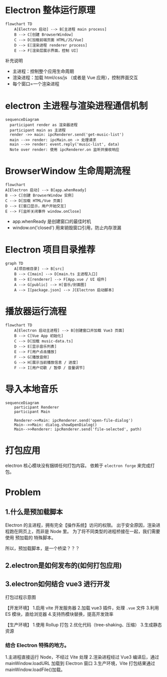 # Electron 整体运行原理

```mermaid
flowchart TD
    A[Electron 启动] --> B[主进程 main process]
    B --> C[创建 BrowserWindow]
    C --> D[加载前端页面 HTML/JS/Vue]
    D --> E[渲染进程 renderer process]
    E --> F[渲染层展示界面，控制 UI]

```

补充说明

- 主进程：控制整个应用生命周期
- 渲染进程：加载 html/css/js （或者是 Vue 应用），控制界面交互
- 每个窗口=一个渲染进程

# electron 主进程与渲染进程通信机制

```mermaid
sequenceDiagram
  participant render as 渲染器进程
  participant main as 主进程
  render ->> main: ipcRenderer.send('get-music-list')
  main -->> render: ipcMain.on -> 处理请求
  main -->> render: event.reply('music-list', data)
  Note over render: 使用 ipcRenderer.on 监听并接收响应
```

# BrowserWindow 生命周期流程

```mermaid
flowchart
A[Electron 启动] --> B[app.whenReady]
B --> C[创建 BrowserWindow 实例]
C --> D[加载 HTML/Vue 页面]
D --> E[窗口显示，用户开始交互]
E --> F[监听关闭事件 window.onClose]
```

- app.whenReady 是创建窗口的最佳时机
- window.on('closed') 用来销毁窗口引用，防止内存泄漏

# Electron 项目目录推荐

```mermaid
graph TD
    A[项目根目录] --> B[src]
    B --> C[main] --> D[main.ts 主进程入口]
    B --> E[renderer] --> F[App.vue / UI 组件]
    A --> G[public] --> H[音乐/封面图]
    A --> I[package.json] --> J[Electron 启动脚本]
```

# 播放器运行流程

```mermaid
flowchart TD
    A[Electron 启动主进程] --> B[创建窗口并加载 Vue3 页面]
    B --> C[Vue App 初始化]
    C --> D[加载 music-data.ts]
    D --> E[显示音乐列表]
    E --> F[用户点击播放]
    F --> G[播放音频]
    G --> H[展示当前播放信息 / 进度]
    F --> I[用户切歌 / 暂停 / 音量调节]
```

# 导入本地音乐

```mermaid
sequenceDiagram
    participant Renderer
    participant Main

    Renderer->>Main: ipcRenderer.send('open-file-dialog')
    Main-->>Main: dialog.showOpenDialog()
    Main-->>Renderer: ipcRenderer.send('file-selected', path)
```

# 打包应用

electron 核心模块没有捆绑任何打包内容。
依赖于 `electron forge` 来完成打包。


# Problem

## 1.什么是预加载脚本
Electron 的主进程，拥有完全【操作系统】访问的权限。
出于安全原因，渲染进程跑在网页上，而非是 Node 里。
为了将不同类型的进程桥接在一起，我们需要使用 预加载的 特殊脚本。

所以，预加载脚本，是一个桥梁？？？


## 2.electron是如何发布的(如何打包应用)


## 3.electron如何结合 vue3 进行开发
打包过程示意图

【开发环境】
1.启用 vite 开发服务器
2.加载 vue3 插件，处理 `.vue` 文件
3.利用 ES 模块，直给浏览器
4.支持热模块替换，提高开发效率

【生产环境】
1.使用 Rollup 打包
2.优化代码（tree-shaking、压缩）
3.生成静态资源

### 结合 Electron 特殊的地方。
1.主进程直接运行 Node，不经过 Vite 处理
2.渲染进程经过 Vue3 编译后，通过 mainWindow.loadURL 加载到 Electron 窗口
3.生产环境，Vite 打包结果通过 mainWindow.loadFile()加载。

